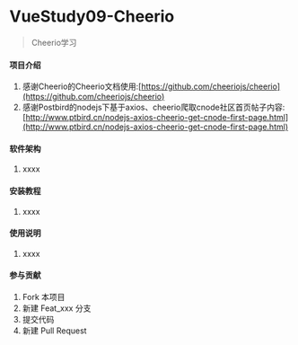 # VueStudy09-Cheerio

> Cheerio学习

#### 项目介绍

1. 感谢Cheerio的Cheerio文档使用:[https://github.com/cheeriojs/cheerio](https://github.com/cheeriojs/cheerio)
2. 感谢Postbird的nodejs下基于axios、cheerio爬取cnode社区首页帖子内容:[http://www.ptbird.cn/nodejs-axios-cheerio-get-cnode-first-page.html](http://www.ptbird.cn/nodejs-axios-cheerio-get-cnode-first-page.html)

#### 软件架构

1. xxxx

#### 安装教程

1. xxxx

#### 使用说明

1. xxxx

#### 参与贡献

1. Fork 本项目
2. 新建 Feat_xxx 分支
3. 提交代码
4. 新建 Pull Request
